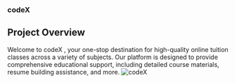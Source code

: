 ### codeX
## Project Overview
Welcome to codeX , your one-stop destination for high-quality online tuition classes across a variety of subjects. Our platform is designed to provide comprehensive educational support, including detailed course materials, resume building assistance, and more.
![codeX](img/codeX.png)
